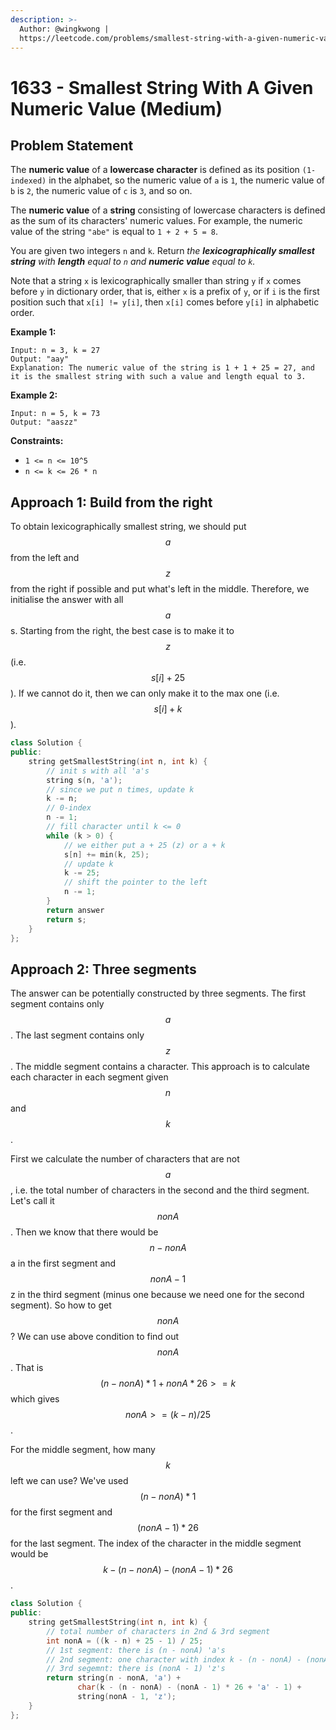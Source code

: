 ```yaml
---
description: >-
  Author: @wingkwong |
  https://leetcode.com/problems/smallest-string-with-a-given-numeric-value/
---
```


# 1633 - Smallest String With A Given Numeric Value (Medium)

## Problem Statement

The **numeric value** of a **lowercase character** is defined as its position `(1-indexed)` in the alphabet, so the numeric value of `a` is `1`, the numeric value of `b` is `2`, the numeric value of `c` is `3`, and so on.

The **numeric value** of a **string** consisting of lowercase characters is defined as the sum of its characters' numeric values. For example, the numeric value of the string `"abe"` is equal to `1 + 2 + 5 = 8`.

You are given two integers `n` and `k`. Return _the **lexicographically smallest string** with **length** equal to `n` and **numeric value** equal to `k`._

Note that a string `x` is lexicographically smaller than string `y` if `x` comes before `y` in dictionary order, that is, either `x` is a prefix of `y`, or if `i` is the first position such that `x[i] != y[i]`, then `x[i]` comes before `y[i]` in alphabetic order.

&#x20;

**Example 1:**

```
Input: n = 3, k = 27
Output: "aay"
Explanation: The numeric value of the string is 1 + 1 + 25 = 27, and it is the smallest string with such a value and length equal to 3.
```

**Example 2:**

```
Input: n = 5, k = 73
Output: "aaszz"
```

**Constraints:**

* `1 <= n <= 10^5`
* `n <= k <= 26 * n`

## Approach 1: Build from the right

To obtain lexicographically smallest string, we should put $$a$$ from the left and $$z$$ from the right if possible and put what's left in the middle. Therefore, we initialise the answer with all $$a$$s. Starting from the right, the best case is to make it to $$z$$ (i.e. $$s[i] + 25$$). If we cannot do it, then we can only make it to the max one (i.e. $$s[i] + k$$).

```cpp
class Solution {
public:
    string getSmallestString(int n, int k) {
        // init s with all 'a's
        string s(n, 'a');
        // since we put n times, update k
        k -= n; 
        // 0-index
        n -= 1;
        // fill character until k <= 0
        while (k > 0) {
            // we either put a + 25 (z) or a + k
            s[n] += min(k, 25);
            // update k
            k -= 25;
            // shift the pointer to the left
            n -= 1;
        }
        return answer
        return s;
    }
};
```

## Approach 2: Three segments

The answer can be potentially constructed by three segments. The first segment contains only $$a$$. The last segment contains only $$z$$. The middle segment contains a character. This approach is to calculate each character in each segment given $$n$$ and $$k$$.

First we calculate the number of characters that are not $$a$$, i.e. the total number of characters in the second and the third segment. Let's call it $$nonA$$. Then we know that there would be $$n - nonA$$ a in the first segment and $$nonA - 1$$ z in the third segment (minus one because we need one for the second segment). So how to get $$nonA$$? We can use above condition to find out $$nonA$$. That is $$(n - nonA) * 1 + nonA * 26 >= k$$ which gives $$nonA >= (k - n) / 25$$.

For the middle segment, how many $$k$$ left we can use? We've used $$(n - nonA) * 1$$ for the first segment and $$(nonA-1)* 26$$ for the last segment. The index of the character in the middle segment would be $$k - (n - nonA) - (nonA - 1) * 26$$.

```cpp
class Solution {
public:
    string getSmallestString(int n, int k) {
        // total number of characters in 2nd & 3rd segment
        int nonA = ((k - n) + 25 - 1) / 25;
        // 1st segment: there is (n - nonA) 'a's
        // 2nd segment: one character with index k - (n - nonA) - (nonA - 1) * 26
        // 3rd segemnt: there is (nonA - 1) 'z's
        return string(n - nonA, 'a') + 
               char(k - (n - nonA) - (nonA - 1) * 26 + 'a' - 1) + 
               string(nonA - 1, 'z');
    }
};
```
